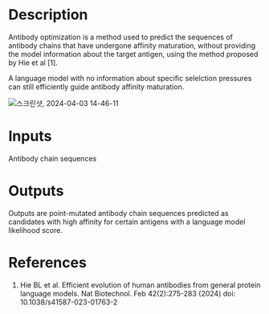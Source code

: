 # Description 

Antibody optimization is a method used to predict the sequences of antibody chains that have undergone affinity maturation, without providing the model information about the target antigen, using the method proposed by Hie et al [1].

A language model with no information about specific selelction pressures can still efficiently guide antibody affinity maturation. 

![스크린샷, 2024-04-03 14-46-11](https://github.com/arontier/ad3-tutorials/assets/121647082/c052b3ad-d131-41f9-bdb3-2f0c9ab40c23)


# Inputs

Antibody chain sequences 

# Outputs

Outputs are point-mutated antibody chain sequences predicted as candidates with high affinity for certain antigens with a language model likelihood score. 

# References

1. Hie BL et al. Efficient evolution of human antibodies from general protein language models. Nat Biotechnol. Feb 42(2):275-283 (2024) doi: 10.1038/s41587-023-01763-2
